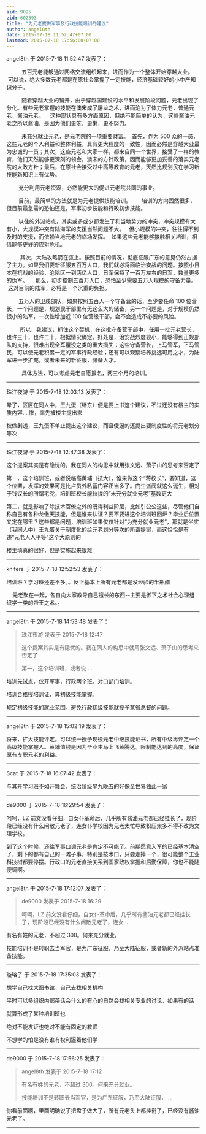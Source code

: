 ```yaml
---
aid: 9025
zid: 602593
title: "为元老提供军事及行政技能培训的建议"
author: angel8th
date: 2015-07-18 11:52:47+07:00
lastmod: 2015-07-18 17:56:00+07:00
---
```


angel8th 于 2015-7-18 11:52:47 发表了：

&nbsp; &nbsp;&nbsp; &nbsp;&nbsp; &nbsp; 五百元老能够通过网络交流组织起来，进而作为一个整体开始穿越大业。&nbsp; &nbsp;可以说，绝大多数元老都是在原社会掌握了一定技能，经济基础较好的小中产知识分子。

&nbsp; &nbsp;&nbsp; &nbsp;&nbsp; &nbsp; 随着穿越大业的铺开，由于穿越国建设的水平和发展阶段问题，元老出现了分化。有些元老掌握的技能在澳宋成了屠龙之术，进而沦为了体力元老，普通元老，酱油元老。&nbsp; &nbsp; 这种现状具有多方面原因，但绝不能简单的认为，这些酱油元老之所以酱油，是因为他们更笨，更懒，更不努力。

&nbsp; &nbsp;&nbsp; &nbsp;&nbsp; &nbsp; 未充分就业元老，是元老院的一项重要财富。&nbsp;&nbsp;首先，作为 500 众的一员，这些元老的个人利益和整体利益，具有更大程度的一致性，因而必然是穿越大业最为忠诚的一员；其次，这些元老和大家一样，都来自同一个世界，接受了一样的教育，他们天然能够更深刻的领会，澳宋的方针政策，因而能够更加妥善的落实元老院的大政方针；最后，在原社会接受过中高等教育的元老，天然比规划民在学习新技能新知识上有优势。

&nbsp; &nbsp;&nbsp; &nbsp;&nbsp;&nbsp;充分利用元老资源，必然能更大的促进元老院共同的事业。&nbsp; &nbsp;

&nbsp; &nbsp;&nbsp; &nbsp;&nbsp;&nbsp;目前，最简单的方法就是为元老提供技能培训。&nbsp; &nbsp;&nbsp; &nbsp; 培训的方向固然很多，但目前最急需的恐怕还是，军事初步技能和行政初步技能。

&nbsp; &nbsp;&nbsp; &nbsp;&nbsp;&nbsp;以往的外派站点，其实或多或少都发生了和当地势力的冲突，冲突规模有大有小，大规模冲突有陆海军的支援当然问题不大。&nbsp; &nbsp;但小规模的冲突，往往得不到及时的支援，而依赖当地元老的临场发挥。&nbsp;&nbsp;如果这些元老能够接触相关培训，相信能够更好的应对危机。

&nbsp; &nbsp;&nbsp; &nbsp;&nbsp; &nbsp;其次，大陆攻略箭在弦上。按照目前的情况，彻底征服广东的意见仍然占据了主力。如果我们要新征服五百万人口，我们就必将面临治安战的问题。按照小日本在抗战的经验，沦陷区一到两亿人口，日军保持了一百万左右的日军，数量更多的伪军。&nbsp; &nbsp;&nbsp;&nbsp;那么，初步控制五百万人口，恐怕至少需要五万人规模的守备力量。&nbsp; &nbsp;这对目前的陆军，必将是一个沉重的负担。

&nbsp; &nbsp;&nbsp; &nbsp;&nbsp;&nbsp;五万人的卫戍部队，如果按照五百人一个守备营的话，至少要任命 100 位营长，一个问题是，规划民干部里有无这么大的储备，另一个问题是，对于规模仍然很小的陆军，一次性增加近 100 位营级干部，会不会造成不必要的风险。

&nbsp; &nbsp;&nbsp; &nbsp;&nbsp; &nbsp;所以，我建议，抓住这个契机，在这批守备营干部中，任用一批元老营长，也许三十，也许二十，根据情况确定。好处是，治安战烈度较小，能够得到正规部队的支持，很难出现全军覆没之类的重大损失；这些守备营长，上马管军，下马管民，可以使元老积累一定的军事行政经验；还有可以观察培养挑选可用之才，为陆军进一步扩充，或者未来的新征服，储备人才。

&nbsp; &nbsp;&nbsp; &nbsp;&nbsp; &nbsp; 具体方法，可以考虑元老自愿报名，两三个月的培训。

---

珠江夜游 于 2015-7-18 12:03:13 发表了：

晕了，区区在同人中，王九蛋（继东）便是要上书这个建议，不过还没有楼主的实质内容....惨，率先被楼主提出来

权做剧透，王九蛋不单止提出这个建议，而且傻逼的还提出要制度性的将元老划分等次

---

珠江夜游 于 2015-7-18 12:47:38 发表了：

这个提案其实是有隐忧的。我在同人的构思中就用张文远、萧子山的思考来否定了

第一，这个培训班，或者说临高黄埔（抗大），谁来做这个“蒋校长”，要知道，这个位置，发挥的效果可是比卢员外私蓄门客正当多了。门生派阀就这么诞生，相对于钱议长的所谓宅党，培训班校长能拉拢的“未充分就业元老”基数更大

第二，就是影响了除技术官僚之外的既得利益阶层，比如引公公这些，尽管他们自称自己有各种龙傲天技能，但是谁来认证？要不要进这个培训班回炉？毕业后位置又定在哪里？这些都是问题，培训班如果仅仅针对“为充分就业元老”，那就是坐实（我同人中）王九蛋关于制度化的给元老划分等次的所谓提案，而这恰恰是有违“元老人人平等”这个大原则的

楼主填真的很好，但是实施起来很难

---

knifers 于 2015-7-18 12:52:53 发表了：

培训班？学习班还差不多。。反正基本上所有元老都是没经验的半瓶醋

&nbsp; &nbsp; 元老聚在一起，各自向大家教导自己擅长的东西--主要是御下之术社会心理组织学一类的帝王之术。。

---

angel8th 于 2015-7-18 14:53:48 发表了：

> 珠江夜游 发表于 2015-7-18 12:47
>
> 这个提案其实是有隐忧的。我在同人的构思中就用张文远、萧子山的思考来否定了
>
> 第一，这个培训班，或者说 ...

培训先试点，仅开军事，行政两个班。对口部门培训。

培训合格授培训证，算初级技能掌握。

规定初级技能的就业范围。避免行政初级技能就授予某省总督的问题。

---

angel8th 于 2015-7-18 15:02:19 发表了：

将来，扩大技能评定。可以统一授予现役元老中级技能证书，所有中级再评定一个高级技能掌握人。黄埔值钱是因为毕业生马上飞黄腾达。限制能达到的高度，保证原有专职元老的利益。

---

Scat 于 2015-7-18 16:07:42 发表了：

与其开学习班不如开舞会，统治阶级早九晚五的好像全世界独此一家

---

de9000 于 2015-7-18 16:29:54 发表了：

呵呵，LZ 前文没看仔细，自女仆革命后，几乎所有酱油元老都已经挂长了，现阶段已经没有什么闲散元老了，连女仆学校因为元老太忙导致积压太多不得不改为文理学校。&nbsp; &nbsp;&nbsp; &nbsp;&nbsp; &nbsp;

到了这个时候，还往军事口调元老是肯定不可能了。前期愿意入军的已经基本清空了，剩下的都有自己的一滩子事，特别是技术口，只要走掉一个，很可能整个工业科技树都要停摆。行政口的元老直接关系到国家政权掌握和后勤保障，你也不能随便调啊。&nbsp; &nbsp;&nbsp; &nbsp;&nbsp; &nbsp;&nbsp; &nbsp;&nbsp; &nbsp;&nbsp; &nbsp;&nbsp; &nbsp;

---

angel8th 于 2015-7-18 17:12:07 发表了：

> de9000 发表于 2015-7-18 16:29
>
> 呵呵，LZ 前文没看仔细，自女仆革命后，几乎所有酱油元老都已经挂长了，现阶段已经没有什么闲散元老了，连女 ...

有名有姓的元老，不超过 300。何来充分就业。

技能培训不是转职去当军官，是为广东征服，乃至大陆征服，或者新的外派站点准备技能。

---

璇瑢子 于 2015-7-18 17:35:03 发表了：

想学自己找大图书馆，自己去找相关机构

平时可以多组织内部茶话会什么的有心的自然会找相关专业的讨论，如果有的话

就算形成了某种培训班也

绝对不能发证也绝对不能有固定的教师

不想学的怕是没有谁有权利逼着他们学

---

de9000 于 2015-7-18 17:56:25 发表了：

> angel8th 发表于 2015-7-18 17:12
>
> 有名有姓的元老，不超过 300。何来充分就业。
>
> 技能培训不是转职去当军官，是为广东征服，乃至大陆征服， ...

你看前面啊，里面明确说了把盘子做大了，所有元老头上都挂衔了，已经没有酱油元老了。

---
